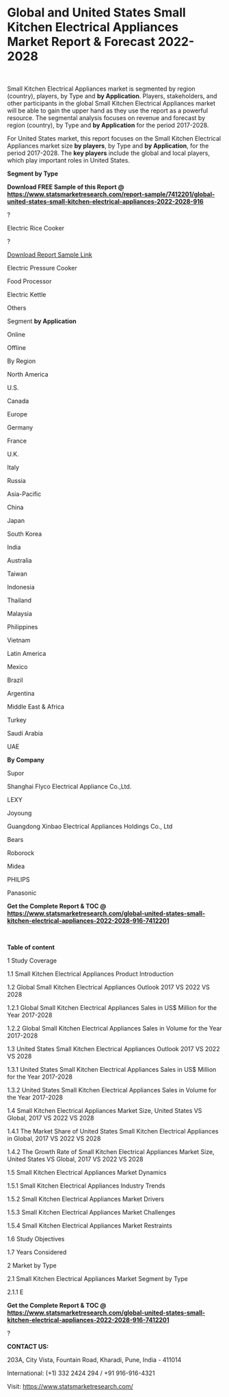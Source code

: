 <h1>Global and United States Small Kitchen Electrical Appliances Market Report & Forecast 2022-2028</h1><br/><p>Small Kitchen Electrical Appliances market is segmented by region (country), players, by Type and <strong>by Application</strong>. Players, stakeholders, and other participants in the global Small Kitchen Electrical Appliances market will be able to gain the upper hand as they use the report as a powerful resource. The segmental analysis focuses on revenue and forecast by region (country), by Type and <strong>by Application</strong> for the period 2017-2028.</p>
 
 
 
 <p>For United States market, this report focuses on the Small Kitchen Electrical Appliances market size <strong>by players</strong>, by Type and <strong>by Application</strong>, for the period 2017-2028. The <strong>key players</strong> include the global and local players, which play important roles in United States.</p>
 
 
 
 <p><strong>Segment by Type</strong></p>
 
 
 
 <div><b>Download FREE Sample of this Report @ <a href="https://www.statsmarketresearch.com/download-free-sample/7412201/global-united-states-small-kitchen-electrical-appliances-2022-2028-916">https://www.statsmarketresearch.com/report-sample/7412201/global-united-states-small-kitchen-electrical-appliances-2022-2028-916</a></b></div>
 
 
 
 <p>? </p>
 
 
 
 <p>Electric Rice Cooker</p>
 
 
 
 <p>? </p>
 
 
 
 <p><a href="https://www.statsmarketresearch.com/download-free-sample/7412201/global-united-states-small-kitchen-electrical-appliances-2022-2028-916">Download Report Sample Link</a></p>
 
 
 
 <p>Electric Pressure Cooker</p>
 
 
 
 <p>Food Processor</p>
 
 
 
 <p>Electric Kettle</p>
 
 
 
 <p>Others</p>
 
 
 
 <p>Segment <strong>by Application</strong></p>
 
 
 
 <p>Online</p>
 
 
 
 <p>Offline</p>
 
 
 
 <p>By Region</p>
 
 
 
 <p>North America</p>
 
 
 
 <p>U.S.</p>
 
 
 
 <p>Canada</p>
 
 
 
 <p>Europe</p>
 
 
 
 <p>Germany</p>
 
 
 
 <p>France</p>
 
 
 
 <p>U.K.</p>
 
 
 
 <p>Italy</p>
 
 
 
 <p>Russia</p>
 
 
 
 <p>Asia-Pacific</p>
 
 
 
 <p>China</p>
 
 
 
 <p>Japan</p>
 
 
 
 <p>South Korea</p>
 
 
 
 <p>India</p>
 
 
 
 <p>Australia</p>
 
 
 
 <p>Taiwan</p>
 
 
 
 <p>Indonesia</p>
 
 
 
 <p>Thailand</p>
 
 
 
 <p>Malaysia</p>
 
 
 
 <p>Philippines</p>
 
 
 
 <p>Vietnam</p>
 
 
 
 <p>Latin America</p>
 
 
 
 <p>Mexico</p>
 
 
 
 <p>Brazil</p>
 
 
 
 <p>Argentina</p>
 
 
 
 <p>Middle East & Africa</p>
 
 
 
 <p>Turkey</p>
 
 
 
 <p>Saudi Arabia</p>
 
 
 
 <p>UAE</p>
 
 
 
 <p><strong>By Company</strong></p>
 
 
 
 <p>Supor</p>
 
 
 
 <p>Shanghai Flyco Electrical Appliance Co.,Ltd.</p>
 
 
 
 <p>LEXY</p>
 
 
 
 <p>Joyoung</p>
 
 
 
 <p>Guangdong Xinbao Electrical Appliances Holdings Co., Ltd</p>
 
 
 
 <p>Bears</p>
 
 
 
 <p>Roborock</p>
 
 
 
 <p>Midea</p>
 
 
 
 <p>PHILIPS</p>
 
 
 
 <p>Panasonic</p>
 
 
 
 <div><b>Get the Complete Report & TOC @ <a href="https://www.statsmarketresearch.com/global-united-states-small-kitchen-electrical-appliances-2022-2028-916-7412201">https://www.statsmarketresearch.com/global-united-states-small-kitchen-electrical-appliances-2022-2028-916-7412201</a></b></div>
 
 
 
 <p><br />
 
 <b>Table of content</b></p>
 
 
 
 <p>1 Study Coverage<br />
 
 1.1 Small Kitchen Electrical Appliances Product Introduction<br />
 
 1.2 Global Small Kitchen Electrical Appliances Outlook 2017 VS 2022 VS 2028<br />
 
 1.2.1 Global Small Kitchen Electrical Appliances Sales in US$ Million for the Year 2017-2028<br />
 
 1.2.2 Global Small Kitchen Electrical Appliances Sales in Volume for the Year 2017-2028<br />
 
 1.3 United States Small Kitchen Electrical Appliances Outlook 2017 VS 2022 VS 2028<br />
 
 1.3.1 United States Small Kitchen Electrical Appliances Sales in US$ Million for the Year 2017-2028<br />
 
 1.3.2 United States Small Kitchen Electrical Appliances Sales in Volume for the Year 2017-2028<br />
 
 1.4 Small Kitchen Electrical Appliances Market Size, United States VS Global, 2017 VS 2022 VS 2028<br />
 
 1.4.1 The Market Share of United States Small Kitchen Electrical Appliances in Global, 2017 VS 2022 VS 2028<br />
 
 1.4.2 The Growth Rate of Small Kitchen Electrical Appliances Market Size, United States VS Global, 2017 VS 2022 VS 2028<br />
 
 1.5 Small Kitchen Electrical Appliances Market Dynamics<br />
 
 1.5.1 Small Kitchen Electrical Appliances Industry Trends<br />
 
 1.5.2 Small Kitchen Electrical Appliances Market Drivers<br />
 
 1.5.3 Small Kitchen Electrical Appliances Market Challenges<br />
 
 1.5.4 Small Kitchen Electrical Appliances Market Restraints<br />
 
 1.6 Study Objectives<br />
 
 1.7 Years Considered<br />
 
 2 Market by Type<br />
 
 2.1 Small Kitchen Electrical Appliances Market Segment by Type<br />
 
 2.1.1 E</p>
 
 
 
 <div><b>Get the Complete Report & TOC @ <a href="https://www.statsmarketresearch.com/global-united-states-small-kitchen-electrical-appliances-2022-2028-916-7412201">https://www.statsmarketresearch.com/global-united-states-small-kitchen-electrical-appliances-2022-2028-916-7412201</a></b></div>
 
 
 
 <p>? </p>
 
 
 
 <p><b>CONTACT US:</b><br />
 
 203A, City Vista, Fountain Road, Kharadi, Pune, India - 411014<br />
 
 International: (+1) 332 2424 294 / +91 916-916-4321<br />
 
 Visit: <a href="https://www.statsmarketresearch.com/">https://www.statsmarketresearch.com/</a></p>